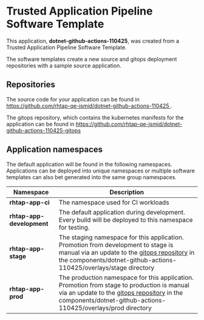# Trusted Application Pipeline Software Template

This application, **dotnet-github-actions-110425**, was created from a Trusted Application Pipeline Software Template.

The software templates create a new source and gitops deployment repositories with a sample source application. 

## Repositories

The source code for your application can be found in [https://github.com/rhtap-qe-jsmid/dotnet-github-actions-110425 ](https://github.com/rhtap-qe-jsmid/dotnet-github-actions-110425 ).
 
The gitops repository, which contains the kubernetes manifests for the application can be found in 
[https://github.com/rhtap-qe-jsmid/dotnet-github-actions-110425-gitops ](https://github.com/rhtap-qe-jsmid/dotnet-github-actions-110425-gitops ) 

## Application namespaces 

The default application will be found in the following namespaces. Applications can be deployed into unique namespaces or multiple software templates can also bet generated into the same group namespaces.  

|  Namespace   |  Description   |  
| -------- | -------- |
| **rhtap-app-ci** | The namespace used for CI workloads |
| **rhtap-app-development** | The default application during development. Every build will be deployed to this namespace for testing. |
| **rhtap-app-stage** | The staging namespace for this application. Promotion from development to stage is manual via an update to the [gitops repository](https://github.com/rhtap-qe-jsmid/dotnet-github-actions-110425-gitops ) in the components/dotnet-github-actions-110425/overlays/stage directory |
| **rhtap-app-prod** | The production namespace for this application. Promotion from stage to production is manual via an update to the [gitops repository](https://github.com/rhtap-qe-jsmid/dotnet-github-actions-110425-gitops ) in the components/dotnet-github-actions-110425/overlays/prod directory |